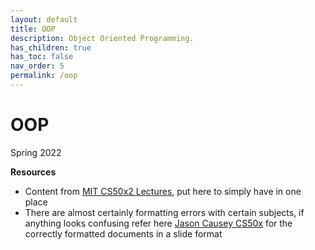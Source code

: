 ```yaml
---
layout: default
title: OOP
description: Object Oriented Programming.
has_children: true
has_toc: false
nav_order: 5
permalink: /oop
---
```


# OOP
Spring 2022

__Resources__
- Content from [MIT CS50x2 Lectures](https://github.com/jcausey-astate/CS50x2_lecture_notes), put here to simply have in one place 
- There are almost certainly formatting errors with certain subjects, if anything looks confusing refer here [Jason Causey CS50x](https://jcausey-astate.github.io/CS50x2_lecture_notes/) for the correctly formatted documents in a slide format